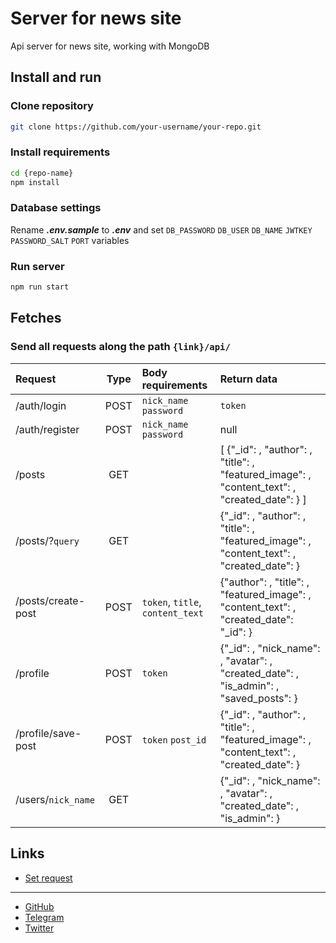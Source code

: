 # Server for news site

Api server for news site, working with MongoDB

## Install and run
### Clone repository 
```bash
git clone https://github.com/your-username/your-repo.git
```
### Install requirements
```bash
cd {repo-name}
npm install
```
### Database settings
Rename ***.env.sample*** to ***.env*** and set
`DB_PASSWORD`
`DB_USER`
`DB_NAME`
`JWTKEY`
`PASSWORD_SALT`
`PORT` 
variables
### Run server
```bash
npm run start
```

## Fetches
### Send all requests along the path `{link}/api/`
|Request|Type|Body requirements|Return data|
|:------|:--:|:----------------|:------|
|/auth/login|POST|`nick_name` `password`|`token`|
|/auth/register|POST|`nick_name` `password`|null|
|/posts|GET||[ {"_id": , "author": , "title": , "featured_image": , "content_text": , "created_date": } ]|
|/posts/?`query`|GET||{"_id": , "author": , "title": , "featured_image": , "content_text": , "created_date": }|
|/posts/create-post|POST|`token`, `title`, `content_text`|{"author": , "title": , "featured_image": , "content_text": , "created_date": "_id": }|
|/profile|POST|`token`|{"_id": , "nick_name": , "avatar": , "created_date": , "is_admin": , "saved_posts": }|
|/profile/save-post|POST|`token` `post_id`|{"_id": , "author": , "title": , "featured_image": , "content_text": , "created_date": }|
|/users/`nick_name`|GET||{"_id": , "nick_name": , "avatar": , "created_date": , "is_admin": }|

## Links
- [Set request](https://news-site-backend-rust.vercel.app/)

---

- [GitHub](https://github.com/MaksimKosyanchuk)
- [Telegram](https://t.me/maks_k0s)
- [Twitter](https://twitter.com/maks_k0s)
